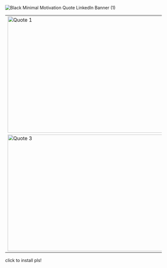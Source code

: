 ![Black Minimal Motivation Quote LinkedIn Banner (1)](https://github.com/Dilabun/Shogunate/assets/111297824/2eb11acc-10d5-4552-871f-34702b68238b)



<table width="100%">
  <tr>
    <td>
      <img src="https://github.com/Dilabun/Shogunate/assets/111297824/5ebccc47-2b57-4250-a01d-97fc7c40c8e9" alt="Quote 1" width="770" height="375">
    </td>
    <td>
      <img src="https://github.com/Dilabun/Shogunate/assets/111297824/717e1ee2-5771-4edf-a2a3-966d6c0b94a4" alt="Quote 2" width="770" height="375">
    </td>
  </tr>
  <tr>
    <td>
      <img src="https://github.com/Dilabun/Shogunate/assets/111297824/2f981c16-2c52-40a8-83ba-9b6b62a2f2f6" alt="Quote 3" width="770" height="375">
    </td>
    <td>
      <img src="https://github.com/Dilabun/Shogunate/assets/111297824/a2a9b63f-edb8-4091-a130-8033161634c6" alt="Quote 4" width="770" height="375">
    </td>
  </tr>
</table>

click to install pls!
